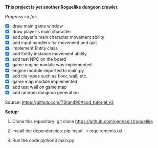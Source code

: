 **This project is yet another Roguelike dungeon crawler.**

*Progress so far:*
- [x] draw main game window
- [x] draw player's main character
- [x] add player's main character movement ability
- [x] add input handlers for movement and quit
- [x] implement Entity class
- [x] add Entity instance movement ability
- [x] add test NPC on the board 
- [x] game engine module was implemented
- [x] engine module imported to main.py 
- [x] add tile types such as floor, wall, etc.
- [x] game map module implemented
- [x] add test wall on game map
- [x] add random dungeon generation

Source:
https://github.com/TStand90/tcod_tutorial_v2



**Setup:**
1. Clone this repository:
git clone https://github.com/gennadis/roguelike

2. Install the dependencies:
pip install -r requirements.txt

3. Run the code
python3 main.py
